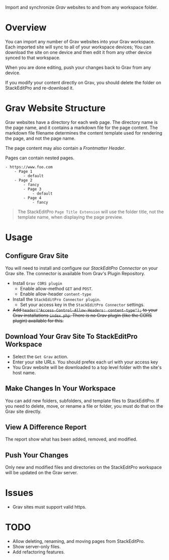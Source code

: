 Import and synchronize *Grav* websites to and from any workspace folder.

# Overview
You can import any number of Grav websites into your Grav workspace.
Each imported site will sync to all of your workspace devices;
You can download the site on one device and then edit it from any other device synced to that workspace.

When you are done editing, push your changes back to Grav from any device.

If you modify your content directly on Grav, you should delete the folder on StackEditPro and re-download it.

# Grav Website Structure
Grav websites have a directory for each web page.  The directory name is the page name, and it contains a markdown file for the page content.  The markdown file filename determines the content template used for rendering the page, and not the page name.

The page content may also contain a *Frontmatter Header*.

Pages can contain nested pages.

```text
- https://www.foo.com
	- Page 1
		- default
	- Page 2
		- fancy
		- Page 3
			- default
		- Page 4
			- fancy
```

> The  StackEditPro `Page Title Extension` will use the folder title,  not the template name, when displaying the page preview.

# Usage

## Configure Grav Site
You will need to install and configure our *StackEditPro Connector* on your Grav site.  The connector is available from Grav's Plugin Repository.
* Install `Grav CORS plugin`
	* Enable allow-method `GET` and `POST`.
	* Enable allow-header `content-type`
* Install the `StackEditPro Connector plugin`.
	* Set your access key in the `StackEditPro Connector` settings.
* ~~Add `header("Access-Control-Allow-Headers: content-type");` to  your Grav installations `index.php`.  There is no Grav plugin (like the CORS plugin) available for this.~~

## Download Your Grav Site To StackEditPro Workspace
* Select the `Get Grav` action.
* Enter your site URLs.  You should prefex each url with your access key
* You Grav website will be downloaded to a top level folder with the site's host name.

## Make Changes In Your Workspace
You can add new folders, subfolders, and template files to StackEditPro.  If you need to delete, move, or rename a file or folder, you must do that on the Grav site directly.

## View A Difference Report
The report show what has been added, removed, and modified.

## Push Your Changes
Only new and modified files and directories on the StackEditPro workspace will be updated on the Grav server.

# Issues
* Grav sites must support valid https.  
# TODO
* Allow deleting, renaming, and moving pages from StackEditPro.
* Show server-only files.
* Add refactoring features.
<!--stackedit_data:
eyJoaXN0b3J5IjpbOTE4ODE1NjM2LDUyODI2MzQ3NywtMTc4Mj
IwNDAxNCwtMzE2NzI1NTgyLDEwOTQ2MjcyNzgsNTIzMTQxNDQ3
LDI2NjYxNDA5NiwzMzg4OTg3MDQsLTYxOTY0MTkwNCw2ODIwMT
I0NjgsLTI1OTg2MDY3MywtMTg0NTI3NTk4NSw4MDE5MTc2NTks
MTg1MzYyNDEzLC0xNzkxODUzMDcsLTE4NTUyNTI5ODYsLTIxND
M5NDI4NDEsMTMxNDAwMDc0N119
-->